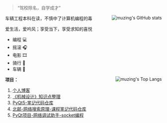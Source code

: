 > “驾校除名，自学成才”

<img align="right" src="https://github-readme-stats.vercel.app/api?username=muziing&show_icons=true" alt="muzing's GitHub stats"/>

车辆工程本科在读，不慎中了计算机编程的毒

爱生活，爱吟风；享受当下，享受求知的喜悦

- 编程 :computer:
- 摇滚 :headphones:
- 电影 :film_strip:
- 骑行 :bicyclist:
- 车辆 :car:

<img  align="right" src="https://github-readme-stats.vercel.app/api/top-langs/?username=muziing" alt="muzing's Top Langs"/>

**项目：**

1. [个人博客](https://muzing.top)
2. [《机械设计》知识点整理](https://domm.muzing.top)
3. [PyQt5-笔记代码仓库](https://github.com/muziing/PyQt_practice)
4. [北邮-网络搜索原理-课程笔记代码仓库](https://github.com/muziing/WebSearchEngine_practice)
5. [PyQt项目-网络调试助手-socket编程](https://github.com/muziing/NetAssist_PyQt)

